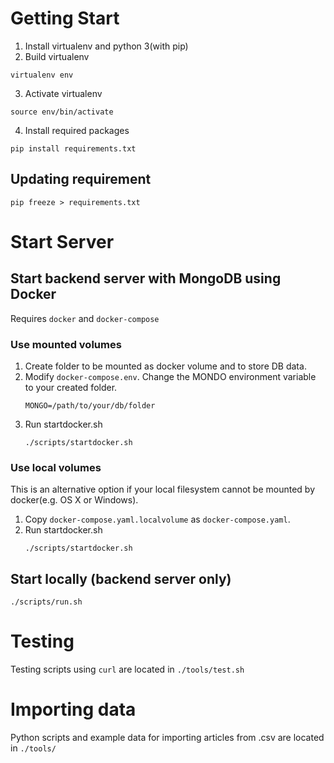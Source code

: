 # Getting Start

1. Install virtualenv and python 3(with pip)
2. Build virtualenv
```
virtualenv env
```
3. Activate virtualenv
```
source env/bin/activate
```
4. Install required packages
```
pip install requirements.txt
```

## Updating requirement
```
pip freeze > requirements.txt
```

# Start Server

## Start backend server with MongoDB using Docker

Requires `docker` and `docker-compose`

### Use mounted volumes
1. Create folder to be mounted as docker volume and to store DB data.
2. Modify `docker-compose.env`. Change the MONDO environment variable to your created folder.
    ``` docker-compose.env
    MONGO=/path/to/your/db/folder
    ```
3. Run startdocker.sh
    ```
    ./scripts/startdocker.sh
    ```


### Use local volumes
This is an alternative option if your local filesystem cannot be mounted by docker(e.g. OS X or Windows).
1. Copy `docker-compose.yaml.localvolume` as `docker-compose.yaml`.
2. Run startdocker.sh
    ```
    ./scripts/startdocker.sh
    ```

## Start locally (backend server only)
```
./scripts/run.sh
```

# Testing

Testing scripts using `curl` are located in `./tools/test.sh`

# Importing data

Python scripts and example data for importing articles from .csv are located in `./tools/`

